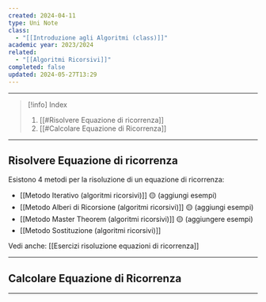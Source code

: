 ```yaml
---
created: 2024-04-11
type: Uni Note
class:
  - "[[Introduzione agli Algoritmi (class)]]"
academic year: 2023/2024
related:
  - "[[Algoritmi Ricorsivi]]"
completed: false
updated: 2024-05-27T13:29
---
```

---

>[!info] Index
>1. [[#Risolvere Equazione di ricorrenza]]
>2. [[#Calcolare Equazione di Ricorrenza]]

---
## Risolvere Equazione di ricorrenza

Esistono 4 metodi per la risoluzione di un equazione di ricorrenza:
- [[Metodo Iterativo (algoritmi ricorsivi)]] 🟡 (aggiungi esempi)
- [[Metodo Alberi di Ricorsione (algoritmi ricorsivi)]]  🟡 (aggiungi esempi)
- [[Metodo Master Theorem (algoritmi ricorsivi)]] 🟡 (aggiungere esempi)
- [[Metodo Sostituzione (algoritmi ricorsivi)]]

Vedi anche: [[Esercizi risoluzione equazioni di ricorrenza]]

---
## Calcolare Equazione di Ricorrenza



---